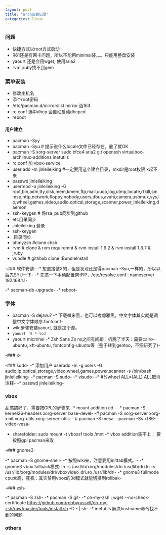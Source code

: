 ```yaml
---
layout: post
title: "arch安装记录" 
categories: linux
---
```


### 问题
* 快捷方式以root方式启动
* R61还是有网卡问题，所以不能用minimal装。。。只能用整盘安装
* yaourt 还是会用wget, 使用aria2
* rvm jruby找不到gem

### 菜单安装
* 修改主机名
* 添个root密码
* /etc/pacman.d/mirrorslist mirror 选163
* rc.conf 选中dhcp 会自动启动dhcpcd
* reboot

#### 用户建立
* pacman -Syy
* pacman -Syu # 提示说什么locale文件已经存在，删了就OK
* pacman -S xorg-server sudo xfce4 aria2 git openssh virtualbox-archlinux-additions inetutils
* rc.conf 加 vbox-service
* user add -m jinleileiking #一定要用这个建立目录，mkdir是root权限 x起不来
* passwd jinleileiking
* usermod -a jinleileiking -G root,bin,adm,tty,disk,mem,kmem,ftp,mail,uucp,log,utmp,locate,rfkill,smmsp,http,network,floppy,nobody,users,dbus,avahi,camera,usbmux,sys,lp,wheel,games,video,audio,optical,storage,scanner,power,jinleileiking,daemon
* ssh-keygen # 将rsa_pub同步到github
* etc目录同步
* jinleileiking 登录
* ssh-keygen 
* .目录同步
* ohmyzsh #clone chsh
* rvm # clone & rvm requiremnt & rvm install 1.9.2 & rvm install 1.8.7 & jruby
* vundle # githbub clone :BundleInstall


-### 软件安装-
-* 想直接装X的，但是发现还是得pacman -Syu,一样的，所以以后先SYU一下-
-* 先搞一下手动配置网卡IP，/etc/resolve.conf : nameserver 192.168.1.1-


-* pacman-db-upgrade-
-* reboot-

### 字体

* pacman -S dejavu?
-* 下载微米黑，也可以考虑雅黑，中文字体其实就是调整中文字体顺序.fontconf-
* wiki步骤安装yaourt, 就是加个源。
* `yaourt -S *-lcd`
* yaourt microhei
-* Zsh,Sans Zs ns之间有间距：折腾了半天：需要cairo-ubuntu, xft-ubuntu, fontconfig-ubuntu等（鉴于转到gentoo，不细研究了)-


-### x-

-### sudo-
-* 添加用户  useradd -m -g users -G audio,lp,optical,storage,video,wheel,games,power,scanner -s /bin/bash jinleileiking-
-* pacman -S sudo-
-* visudo-
-* #%wheel  ALL=(ALL) ALL取消注释-
-* passwd jinleileiking-

### vbox

乱搞搞好了，需要按GPL的步骤来
-* mount addition cd.-
-* pacman -S kernel26-headers xorg-server base-devel-
-# pacman -S xorg-server xorg-xinit xorg-utils xorg-server-utils-
-# pacman -S mesa-
-pacman -Ss xf86-video-vesa-
* sharefolder: sudo mount -t vboxsf tools /mnt
-* vbox addition装不上： 要按照gpl pacman来取

-### gnome3-

-* pacman -S gnome-shell-
-* 按照wiki来，注意要用inittab模式。-
-* gnome3 vbox fallback模式: ln -s /usr/lib/xorg/modules/dri /usr/lib/dri     ln -s /usr/lib/xorg/modules/dri/vboxvideo_dri.so /usr/lib/dri-
-* gnome3 fullmode cpu太高，死机：其实禁用vbox的3d模式就能切换到rollbak-


-### zsh-

-* pacman -S zsh-
-* pacman -S git-
-* oh-my-zsh : wget --no-check-certificate https://github.com/robbyrussell/oh-my-zsh/raw/master/tools/install.sh -O - | sh-
-* inetutils 解决hostname命令找不到的问题-

### others
